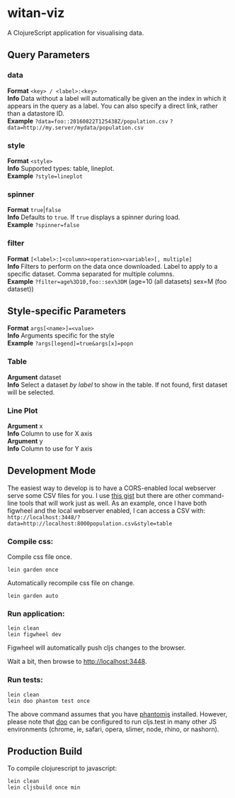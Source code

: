 # witan-viz

A ClojureScript application for visualising data.

## Query Parameters
### data
**Format** `<key> / <label>:<key>`  
**Info** Data without a label will automatically be given an the index in which it appears in the query as a label. You can also specify a direct link, rather than a datastore ID.  
**Example** `?data=foo::20160822T125438Z/population.csv`
`?data=http://my.server/mydata/population.csv`
### style
**Format** `<style>`  
**Info** Supported types: table, lineplot.  
**Example** `?style=lineplot`
### spinner
**Format** `true`|`false`  
**Info** Defaults to `true`. If `true` displays a spinner during load.  
**Example** `?spinner=false`
### filter
**Format** `[<label>:]<column><operation><variable>[, multiple]`  
**Info** Filters to perform on the data once downloaded. Label to apply to a specific dataset. Comma separated for multiple columns.  
**Example** `?filter=age%3D10,foo::sex%3DM` (age=10 (all datasets) sex=M (foo dataset))

## Style-specific Parameters
**Format** `args[<name>]=<value>`  
**Info** Arguments specific for the style  
**Example** `?args[legend]=true&args[x]=popn`
### Table
**Argument** dataset  
**Info** Select a dataset *by label* to show in the table. If not found, first dataset will be selected.
### Line Plot
**Argument** x  
**Info** Column to use for X axis  
**Argument** y  
**Info** Column to use for Y axis

## Development Mode

The easiest way to develop is to have a CORS-enabled local webserver serve some CSV files for you. I use [this gist](https://gist.github.com/enjalot/2904124) but there are other command-line tools that will work just as well. As an example, once I have both figwheel and the local webserver enabled, I can access a CSV with: `http://localhost:3448/?data=http://localhost:8000population.csv&style=table`

### Compile css:

Compile css file once.

```
lein garden once
```

Automatically recompile css file on change.

```
lein garden auto
```

### Run application:

```
lein clean
lein figwheel dev
```

Figwheel will automatically push cljs changes to the browser.

Wait a bit, then browse to [http://localhost:3448](http://localhost:3448).

### Run tests:

```
lein clean
lein doo phantom test once
```

The above command assumes that you have [phantomjs](https://www.npmjs.com/package/phantomjs) installed. However, please note that [doo](https://github.com/bensu/doo) can be configured to run cljs.test in many other JS environments (chrome, ie, safari, opera, slimer, node, rhino, or nashorn).

## Production Build


To compile clojurescript to javascript:

```
lein clean
lein cljsbuild once min
```

